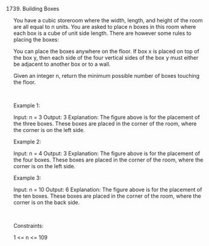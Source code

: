 1739. Building Boxes

You have a cubic storeroom where the width, length, and height of the room are all equal to n units. You are asked to place n boxes in this room where each box is a cube of unit side length. There are however some rules to placing the boxes:

You can place the boxes anywhere on the floor.
If box x is placed on top of the box y, then each side of the four vertical sides of the box y must either be adjacent to another box or to a wall.

Given an integer n, return the minimum possible number of boxes touching the floor.

 

Example 1:

Input: n = 3
Output: 3
Explanation: The figure above is for the placement of the three boxes.
These boxes are placed in the corner of the room, where the corner is on the left side.


Example 2:

Input: n = 4
Output: 3
Explanation: The figure above is for the placement of the four boxes.
These boxes are placed in the corner of the room, where the corner is on the left side.


Example 3:

Input: n = 10
Output: 6
Explanation: The figure above is for the placement of the ten boxes.
These boxes are placed in the corner of the room, where the corner is on the back side.

 

Constraints:

1 <= n <= 109